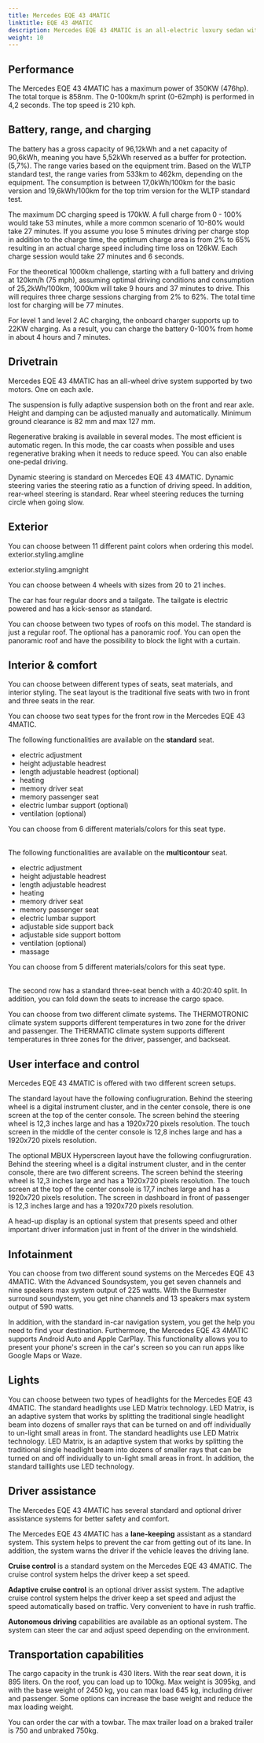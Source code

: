 ```yaml
---
title: Mercedes EQE 43 4MATIC
linktitle: EQE 43 4MATIC
description: Mercedes EQE 43 4MATIC is an all-electric luxury sedan with a WLTP range of up to 533 km (331 miles). EVKX.net have all the details. 
weight: 10
---
```

<!-- markdownlint-disable MD033 -->


## Performance

The Mercedes EQE 43 4MATIC has a maximum power of 350KW (476hp). The total torque is 858nm. The 0-100km/h sprint (0-62mph) is performed in 4,2 seconds. The top speed is 210 kph. 

## Battery, range, and charging

The battery has a gross capacity of 96,12kWh and a net capacity of 90,6kWh, meaning you have 5,52kWh reserved as a buffer for protection. (5,7%). The range varies based on the equipment trim. Based on the WLTP standard test, the range varies from 533km to 462km, depending on the equipment. The consumption is between 17,0kWh/100km for the basic version and 19,6kWh/100km for the top trim version for the WLTP standard test. 

The maximum DC charging speed is 170kW. A full charge from 0 - 100% would take 53 minutes, while a more common scenario of 10-80% would take 27 minutes. If you assume you lose 5 minutes driving per charge stop in addition to the charge time, the optimum charge area is from 2% to 65% resulting in an actual charge speed including time loss on 126kW. Each charge session would take 27 minutes and 6 seconds. 

For the theoretical 1000km challenge, starting with a full battery and driving at 120km/h (75 mph), assuming optimal driving conditions and consumption of 25,2kWh/100km, 1000km will take 9 hours and 37 minutes to drive. This will requires three charge sessions charging from 2% to 62%. The total time lost for charging will be 77 minutes.   

For level 1 and level 2 AC charging, the  onboard charger supports up to 22KW charging. As a result, you can charge the battery 0-100% from home in about 4 hours and 7 minutes. 

## Drivetrain

Mercedes EQE 43 4MATIC has an all-wheel drive system supported by two motors. One on each axle. 

The suspension is fully adaptive suspension both on the front and rear axle. Height and damping can be adjusted manually and automatically. Minimum ground clearance is 82 mm and max 127 mm. 

Regenerative braking is available in several modes. The most efficient is automatic regen. In this mode, the car coasts when possible and uses regenerative braking when it needs to reduce speed. You can also enable one-pedal driving. 

Dynamic steering is standard on Mercedes EQE 43 4MATIC. Dynamic steering varies the steering ratio as a function of driving speed. In addition,  rear-wheel steering is standard. Rear wheel steering reduces the turning circle when going slow.  

## Exterior

You can choose between 11 different paint colors when ordering this model. 
exterior.styling.amgline

exterior.styling.amgnight

You can choose between 4 wheels with sizes from 20 to 21 inches. 

The car has four regular doors and a tailgate. The tailgate is electric powered and has a kick-sensor as standard. 

You can choose between two types of roofs on this model. The standard is just a regular roof. The optional has a panoramic roof. You can open the panoramic roof and have the possibility to block the light with a curtain.  

## Interior & comfort

You can choose between different types of seats, seat materials, and interior styling. The seat layout is the traditional five seats with two in front and three seats in the rear. 

You can choose two seat types for the front row in the Mercedes EQE 43 4MATIC. 

The following functionalities are available on the **standard** seat. 

 - electric adjustment 
 - height adjustable headrest 
 - length adjustable headrest (optional)
 - heating 
 - memory driver seat 
 - memory passenger seat 
 - electric lumbar support (optional)
 - ventilation (optional)

You can choose from 6 different materials/colors for this seat type. <br />
<br />


The following functionalities are available on the **multicontour** seat. 

 - electric adjustment 
 - height adjustable headrest 
 - length adjustable headrest 
 - heating 
 - memory driver seat 
 - memory passenger seat 
 - electric lumbar support 
 - adjustable side support back 
 - adjustable side support bottom 
 - ventilation (optional)
 - massage 

You can choose from 5 different materials/colors for this seat type. <br />
<br />


The second row has a standard three-seat bench with a 40:20:40 split. In addition, you can fold down the seats to increase the cargo space.  

You can choose from two different climate systems. The THERMOTRONIC climate system supports different temperatures in two zone for the driver and passenger. The THERMATIC climate system supports different temperatures in three zones for the driver, passenger, and backseat. 

## User interface and control

Mercedes EQE 43 4MATIC is offered with two different screen setups. 

The standard layout have the following confiugruration. Behind the steering wheel is a digital instrument cluster, and in the center console, there is one screen at the top of the center console. The  screen behind the steering wheel is 12,3 inches large and has a 1920x720 pixels resolution. The touch screen in the middle of the center console is 12,8 inches large and has a 1920x720 pixels resolution. 

The optional MBUX Hyperscreen layout have the following confiugruration. Behind the steering wheel is a digital instrument cluster, and in the center console, there are two different screens. The  screen behind the steering wheel is 12,3 inches large and has a 1920x720 pixels resolution. The touch screen at the top of the center console is 17,7 inches large and has a 1920x720 pixels resolution. The  screen in dashboard in front of passenger is 12,3 inches large and has a 1920x720 pixels resolution. 

A head-up display is an optional system that presents speed and other important driver information just in front of the driver in the windshield. 

## Infotainment

You can choose from two different sound systems on the Mercedes EQE 43 4MATIC. With the Advanced Soundsystem, you get seven channels and nine speakers max system output of 225 watts. With the Burmester surround soundystem, you get nine channels and 13 speakers max system output of 590 watts. 

In addition, with the standard in-car navigation system, you get the help you need to find your destination. Furthermore, the Mercedes EQE 43 4MATIC supports Android Auto and Apple CarPlay. This functionality allows you to present your phone's screen in the car's screen so you can run apps like Google Maps or Waze. 
## Lights

You can choose between two types of headlights for the Mercedes EQE 43 4MATIC. The standard headlights use LED Matrix technology. LED Matrix, is an adaptive system that works by splitting the traditional single headlight beam into dozens of smaller rays that can be turned on and off individually to un-light small areas in front.  The standard headlights use LED Matrix technology. LED Matrix, is an adaptive system that works by splitting the traditional single headlight beam into dozens of smaller rays that can be turned on and off individually to un-light small areas in front.   In addition, the standard taillights use LED technology. 
## Driver assistance

The Mercedes EQE 43 4MATIC has several standard and optional driver assistance systems for better safety and comfort.

The Mercedes EQE 43 4MATIC has a **lane-keeping** assistant as a standard system. This system helps to prevent the car from getting out of its lane. In addition, the system warns the driver if the vehicle leaves the driving lane.

**Cruise control** is a standard system on the Mercedes EQE 43 4MATIC. The cruise control system helps the driver keep a set speed. 

**Adaptive cruise control** is an optional driver assist system. The adaptive cruise control system helps the driver keep a set speed and adjust the speed automatically based on traffic. Very convenient to have in rush traffic. 

**Autonomous driving** capabilities are available as an optional system. The system can steer the car and adjust speed depending on the environment. 

## Transportation capabilities

The cargo capacity in the trunk is 430 liters. With the rear seat down, it is 895 liters. On the roof, you can load up to 100kg. Max weight is 3095kg, and with the base weight of 2450 kg, you can max load 645 kg, including driver and passenger. Some options can increase the base weight and reduce the max loading weight. 

You can order the car with a towbar. The max trailer load on a braked trailer is 750 and unbraked 750kg. 